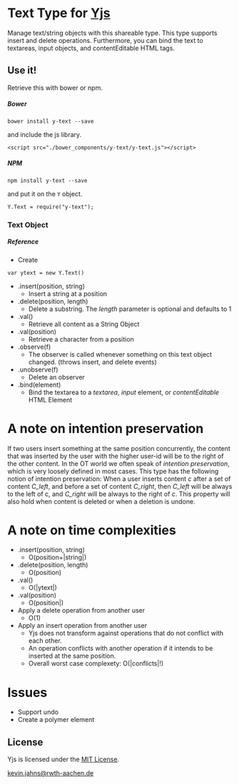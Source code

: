 
# Text Type for [Yjs](https://github.com/rwth-acis/yjs)

Manage text/string objects with this shareable type. This type supports insert and delete operations. Furthermore, you can bind the text to textareas, input objects, and contentEditable HTML tags.

## Use it!
Retrieve this with bower or npm.

##### Bower
```
bower install y-text --save
```

and include the js library.

```
<script src="./bower_components/y-text/y-text.js"></script>
```

##### NPM
```
npm install y-text --save
```
and put it on the `Y` object.

```
Y.Text = require("y-text");
```


### Text Object

##### Reference
* Create
```
var ytext = new Y.Text()
```
* .insert(position, string)
  * Insert a string at a position
* .delete(position, length)
  * Delete a substring. The *length* parameter is optional and defaults to 1
* .val()
  * Retrieve all content as a String Object
* .val(position)
  * Retrieve a character from a position
* .observe(f)
  * The observer is called whenever something on this text object changed. (throws insert, and delete events)
* .unobserve(f)
  * Delete an observer
* .bind(element)
  * Bind the textarea to a *textarea*, *input* element, or *contentEditable* HTML Element


# A note on intention preservation
If two users insert something at the same position concurrently, the content that was inserted by the user with the higher user-id will be to the right of the other content. In the OT world we often speak of *intention preservation*, which is very loosely defined in most cases. This type has the following notion of intention preservation: When a user inserts content *c* after a set of content *C_left*, and before a set of content *C_right*, then *C_left* will be always to the left of c, and *C_right* will be always to the right of *c*. This property will also hold when content is deleted or when a deletion is undone.

# A note on time complexities
* .insert(position, string)
  * O(position+|string|)
* .delete(position, length)
  * O(position)
* .val()
  * O(|ytext|)
* .val(position)
  * O(position|)
* Apply a delete operation from another user
  * O(1)
* Apply an insert operation from another user
  * Yjs does not transform against operations that do not conflict with each other.
  * An operation conflicts with another operation if it intends to be inserted at the same position.
  * Overall worst case complexety: O(|conflicts|!)


# Issues
* Support undo
* Create a polymer element

## License
Yjs is licensed under the [MIT License](./LICENSE.txt).

<kevin.jahns@rwth-aachen.de>